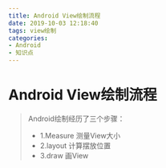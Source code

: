 ```yaml
---
title: Android View绘制流程
date: 2019-10-03 12:18:40
tags: view绘制
categories: 
- Android
- 知识点
---
```


# Android View绘制流程

> Android绘制经历了三个步骤：
> - 1.Measure 测量View大小
> - 2.layout 计算摆放位置
> - 3.draw 画View

<!-- more -->